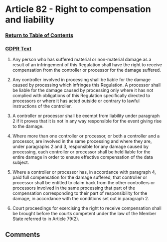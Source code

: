 # Article 82 - Right to compensation and liability

### [Return to Table of Contents](https://github.com/mitmedialab/Consent-HackDay/blob/master/Legal/GDPR%20Markdown/1.%20Table%20of%20Contents.md)

### [GDPR Text](https://eur-lex.europa.eu/legal-content/EN/TXT/HTML/?uri=CELEX:32016R0679&from=EN#d1e6191-1-1)

1.   Any person who has suffered material or non-material damage as a result of an infringement of this Regulation shall have the right to receive compensation from the controller or processor for the damage suffered.

2.   Any controller involved in processing shall be liable for the damage caused by processing which infringes this Regulation. A processor shall be liable for the damage caused by processing only where it has not complied with obligations of this Regulation specifically directed to processors or where it has acted outside or contrary to lawful instructions of the controller.

3.   A controller or processor shall be exempt from liability under paragraph 2 if it proves that it is not in any way responsible for the event giving rise to the damage.

4.   Where more than one controller or processor, or both a controller and a processor, are involved in the same processing and where they are, under paragraphs 2 and 3, responsible for any damage caused by processing, each controller or processor shall be held liable for the entire damage in order to ensure effective compensation of the data subject.

5.   Where a controller or processor has, in accordance with paragraph 4, paid full compensation for the damage suffered, that controller or processor shall be entitled to claim back from the other controllers or processors involved in the same processing that part of the compensation corresponding to their part of responsibility for the damage, in accordance with the conditions set out in paragraph 2.

6.   Court proceedings for exercising the right to receive compensation shall be brought before the courts competent under the law of the Member State referred to in Article 79(2).


## Comments
